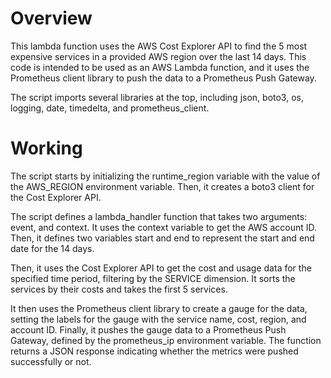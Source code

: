 # Overview

This lambda function uses the AWS Cost Explorer API to find the 5 most expensive services in a provided AWS region over the last 14 days. This code is intended to be used as an AWS Lambda function, and it uses the Prometheus client library to push the data to a Prometheus Push Gateway.

The script imports several libraries at the top, including json, boto3, os,  logging, date, timedelta, and prometheus_client.

# Working

The script starts by initializing the runtime_region variable with the value of the AWS_REGION environment variable. Then, it creates a boto3 client for the Cost Explorer API.

The script defines a lambda_handler function that takes two arguments: event, and context. It uses the context variable to get the AWS account ID. Then, it defines two variables start and end to represent the start and end date for the 14 days.

Then, it uses the Cost Explorer API to get the cost and usage data for the specified time period, filtering by the SERVICE dimension. It sorts the services by their costs and takes the first 5 services.

It then uses the Prometheus client library to create a gauge for the data, setting the labels for the gauge with the service name, cost, region, and account ID. Finally, it pushes the gauge data to a Prometheus Push Gateway, defined by the prometheus_ip environment variable. The function returns a JSON response indicating whether the metrics were pushed successfully or not.